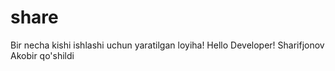 # share
Bir necha kishi ishlashi uchun yaratilgan loyiha!
Hello Developer!
Sharifjonov Akobir qo'shildi